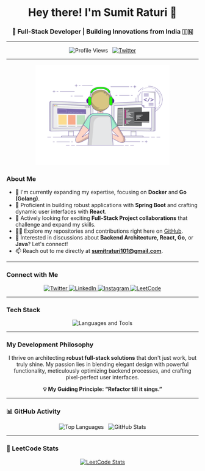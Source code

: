 <h1 align="center">Hey there! I'm Sumit Raturi 👋</h1>
<h3 align="center">🚀 Full-Stack Developer | Building Innovations from India 🇮🇳</h3>

---

<p align="center">
  <img src="https://komarev.com/ghpvc/?username=samOhawk1&label=Profile%20views&color=blue&style=flat-square" alt="Profile Views" />
  &nbsp;
  <a href="https://x.com/Sumit_0_hawk" target="_blank">
    <img src="https://img.shields.io/badge/Follow%20me%20on%20Twitter-1DA1F2?style=flat-square&logo=twitter&logoColor=white" alt="Twitter" />
  </a>
</p>

---

<p align="center">
  <img src="https://raw.githubusercontent.com/devSouvik/devSouvik/master/gif3.gif" width="350" alt="Developer Illustration">
</p>

### About Me

- 🌱 I'm currently expanding my expertise, focusing on **Docker** and **Go (Golang)**.
- 💪 Proficient in building robust applications with **Spring Boot** and crafting dynamic user interfaces with **React**.
- 🤝 Actively looking for exciting **Full-Stack Project collaborations** that challenge and expand my skills.
- 👨‍💻 Explore my repositories and contributions right here on [GitHub](https://github.com/samOhawk1).
- 💬 Interested in discussions about **Backend Architecture, React, Go,** or **Java**? Let's connect!
- 📫 Reach out to me directly at **sumitraturi101@gmail.com**.

---

### Connect with Me

<p align="center">
  <a href="https://x.com/Sumit_0_hawk" target="_blank">
    <img src="https://skillicons.dev/icons?i=twitter" height="40" width="40" alt="Twitter" />
  </a>
  <a href="https://linkedin.com/in/sumit-raturi-85a284250/" target="_blank">
    <img src="https://skillicons.dev/icons?i=linkedin" height="40" width="40" alt="LinkedIn" />
  </a>
  <a href="https://instagram.com/iamsumitraturi/" target="_blank">
    <img src="https://skillicons.dev/icons?i=instagram" height="40" width="40" alt="Instagram" />
  </a>
  <a href="https://leetcode.com/u/THEDARKLORDLOVESAPPLES/" target="_blank">
    <img src="https://skillicons.dev/icons?i=leetcode" height="40" width="40" alt="LeetCode" />
  </a>
</p>

---

### Tech Stack

<p align="center">
  <img src="https://skillicons.dev/icons?i=java,javascript,go,python,react,spring,docker,html,css,git" alt="Languages and Tools" />
</p>

---

### My Development Philosophy

<p align="center">
  I thrive on architecting <strong>robust full-stack solutions</strong> that don't just work, but truly shine. My passion lies in blending elegant design with powerful functionality, meticulously optimizing backend processes, and crafting pixel-perfect user interfaces.
</p>

<p align="center">
  <strong>💡 My Guiding Principle: “Refactor till it sings.”</strong>
</p>

---

### 📊 GitHub Activity

<p align="center">
  <img src="https://github-readme-stats.vercel.app/api/top-langs?username=samOhawk1&show_icons=true&locale=en&layout=compact&theme=dark" alt="Top Languages" />
  &nbsp;
  <img src="https://github-readme-stats.vercel.app/api?username=samOhawk1&show_icons=true&locale=en&theme=dark" alt="GitHub Stats" />
</p>

---

### 🧠 LeetCode Stats

<p align="center">
  <a href="https://leetcode.com/u/THEDARKLORDLOVESAPPLES/">
    <img src="https://leetcard.jacoblin.cool/THEDARKLORDLOVESAPPLES?theme=dark&font=Fira%20Code&ext=contest" alt="LeetCode Stats" />
  </a>
</p>
